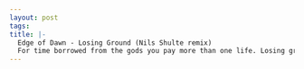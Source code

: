 ```yaml
--- 
layout: post
tags: 
title: |-
  Edge of Dawn - Losing Ground (Nils Shulte remix)
  For time borrowed from the gods you pay more than one life. Losing ground is what it takes if you really want to fly.
---
```

